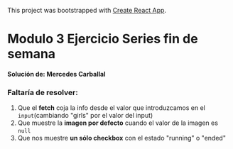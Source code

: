 This project was bootstrapped with [Create React App](https://github.com/facebook/create-react-app).

# Modulo 3 Ejercicio Series fin de semana

#### Solución de: Mercedes Carballal

### Faltaría de resolver:

1. Que el **fetch** coja la info desde el valor que introduzcamos en el `input`(cambiando "girls" por el valor del input)
2. Que muestre la **imagen por defecto** cuando el valor de la imagen es `null`
3. Que nos muestre **un sólo checkbox** con el estado "running" o "ended"
